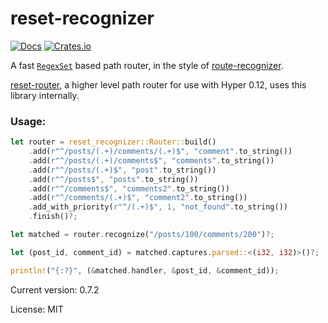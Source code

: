 # reset-recognizer

[![Docs](https://docs.rs/reset-recognizer/badge.svg)](https://docs.rs/crate/reset-recognizer/)
[![Crates.io](https://img.shields.io/crates/v/reset-recognizer.svg)](https://crates.io/crates/reset-recognizer)

A fast [`RegexSet`](https://doc.rust-lang.org/regex/regex/struct.RegexSet.html) based path router, in the style of
[route-recognizer](https://docs.rs/route-recognizer).

[reset-router](https://docs.rs/reset-router), a higher level path router for use with Hyper 0.12, uses this library internally.

### Usage:

```rust
let router = reset_recognizer::Router::build()
    .add(r"^/posts/(.+)/comments/(.+)$", "comment".to_string())
    .add(r"^/posts/(.+)/comments$", "comments".to_string())
    .add(r"^/posts/(.+)$", "post".to_string())
    .add(r"^/posts$", "posts".to_string())
    .add(r"^/comments$", "comments2".to_string())
    .add(r"^/comments/(.+)$", "comment2".to_string())
    .add_with_priority(r"^/(.+)$", 1, "not_found".to_string())
    .finish()?;

let matched = router.recognize("/posts/100/comments/200")?;

let (post_id, comment_id) = matched.captures.parsed::<(i32, i32)>()?;

println!("{:?}", (&matched.handler, &post_id, &comment_id));
```

Current version: 0.7.2

License: MIT
